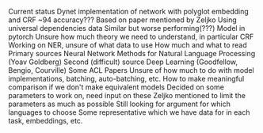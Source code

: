 Current status
    Dynet implementation of network with polyglot embedding and CRF ~94 accuracy??? 
        Based on paper mentioned by Zeljko
        Using universal dependencies data
    Similar but worse performing(???) Model in pytorch
    Unsure how much theory we need to understand, in particular CRF
    Working on NER, unsure of what data to use
    How much and what to read
        Primary sources Neural Network Methods for Natural Language Processing (Yoav Goldberg)
        Second (difficult) source Deep Learning (Goodfellow, Bengio, Courville)
        Some ACL Papers
    Unsure of how much to do with model implementations, batching, auto-batching, etc. 
        How to make meaningful comparison if we don't make equivalent models
    Decided on some parameters to work on, need input on these
        Zeljko mentioned to limit the parameters as much as possible
        Still looking for argument for which languages to choose
            Some representative which we have data for in each task, embeddings, etc.
